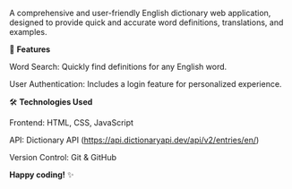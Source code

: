 A comprehensive and user-friendly English dictionary web application, designed to provide quick and accurate word definitions, translations, and examples.


🚀 **Features**

Word Search: Quickly find definitions for any English word.

User Authentication: Includes a login feature for personalized experience.



🛠️ **Technologies Used**

Frontend: HTML, CSS, JavaScript

API: Dictionary API (https://api.dictionaryapi.dev/api/v2/entries/en/<word>)

Version Control: Git & GitHub

**Happy coding!** ✨

